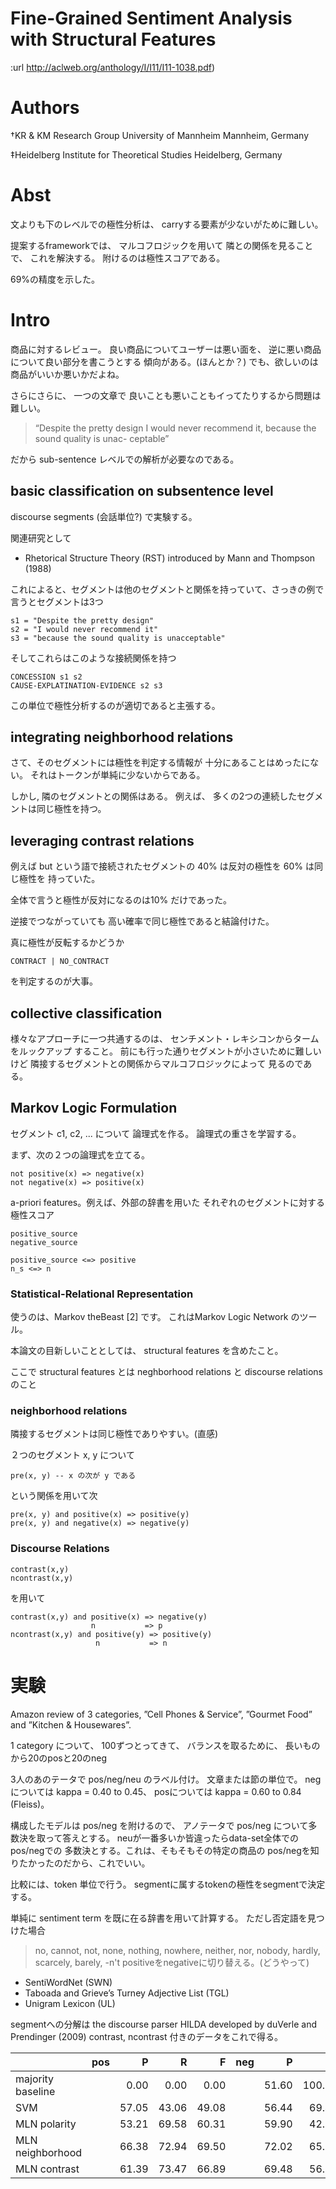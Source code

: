 # Fine-Grained Sentiment Analysis with Structural Features

:url http://aclweb.org/anthology/I/I11/I11-1038.pdf)

# Authors

†KR & KM Research Group
University of Mannheim
Mannheim, Germany

‡Heidelberg Institute for
Theoretical Studies
Heidelberg, Germany

# Abst

文よりも下のレベルでの極性分析は、
carryする要素が少ないがために難しい。

提案するframeworkでは、
マルコフロジックを用いて
隣との関係を見ることで、
これを解決する。
附けるのは極性スコアである。

69%の精度を示した。

# Intro

商品に対するレビュー。
良い商品についてユーザーは悪い面を、
逆に悪い商品について良い部分を書こうとする
傾向がある。(ほんとか？)
でも、欲しいのは商品がいいか悪いかだよね。

さらにさらに、
一つの文章で
良いことも悪いこともイってたりするから問題は難しい。

> “Despite the pretty design I would never
> recommend it, because the sound quality is unac-
> ceptable”

だから sub-sentence レベルでの解析が必要なのである。

## basic classification on subsentence level

discourse segments (会話単位?) で実験する。

関連研究として

- Rhetorical Structure Theory (RST) introduced by Mann and Thompson (1988)

これによると、セグメントは他のセグメントと関係を持っていて、さっきの例で言うとセグメントは3つ

    s1 = "Despite the pretty design"
    s2 = "I would never recommend it"
    s3 = "because the sound quality is unacceptable"

そしてこれらはこのような接続関係を持つ

    CONCESSION s1 s2
    CAUSE-EXPLATINATION-EVIDENCE s2 s3

この単位で極性分析するのが適切であると主張する。

## integrating neighborhood relations

さて、そのセグメントには極性を判定する情報が
十分にあることはめったにない。
それはトークンが単純に少ないからである。

しかし,
隣のセグメントとの関係はある。
例えば、
多くの2つの連続したセグメントは同じ極性を持つ。

## leveraging contrast relations

例えば but という語で接続されたセグメントの
40% は反対の極性を
60% は同じ極性を
持っていた。

全体で言うと極性が反対になるのは10% だけであった。

逆接でつながっていても
高い確率で同じ極性であると結論付けた。

真に極性が反転するかどうか

    CONTRACT | NO_CONTRACT

を判定するのが大事。

## collective classification

様々なアプローチに一つ共通するのは、
センチメント・レキシコンからタームをルックアップ
すること。
前にも行った通りセグメントが小さいために難しいけど
隣接するセグメントとの関係からマルコフロジックによって
見るのである。

## Markov Logic Formulation

セグメント c1, c2, ... について 論理式を作る。
論理式の重さを学習する。

まず、次の２つの論理式を立てる。

    not positive(x) => negative(x)
    not negative(x) => positive(x)

a-priori features。例えば、外部の辞書を用いた
それぞれのセグメントに対する極性スコア

    positive_source
    negative_source

    positive_source <=> positive
    n_s <=> n

### Statistical-Relational Representation

使うのは、Markov theBeast [2] です。
これはMarkov Logic Network のツール。

本論文の目新しいこととしては、
structural features を含めたこと。

ここで structural features とは
neghborhood relations と discourse relations
のこと

### neighborhood relations

隣接するセグメントは同じ極性でありやすい。(直感)

２つのセグメント x, y について

    pre(x, y) -- x の次が y である

という関係を用いて次

    pre(x, y) and positive(x) => positive(y)
    pre(x, y) and negative(x) => negative(y)

### Discourse Relations


    contrast(x,y)
    ncontrast(x,y)

を用いて

    contrast(x,y) and positive(x) => negative(y)
                      n           => p
    ncontrast(x,y) and positive(y) => positive(y)
                       n           => n

# 実験

Amazon review of 3 categories,
”Cell Phones & Service”,
”Gourmet Food” and ”Kitchen & Housewares”.

1 category について、
100ずつとってきて、
バランスを取るために、
長いものから20のposと20のneg

3人のあのテータで pos/neg/neu のラベル付け。
文章または節の単位で。
negについては kappa = 0.40 to 0.45、
posについては kappa = 0.60 to 0.84
(Fleiss)。

構成したモデルは pos/neg を附けるので、
アノテータで pos/neg について多数決を取って答えとする。
neuが一番多いか皆違ったらdata-set全体でのpos/negでの
多数決とする。これは、そもそもその特定の商品の
pos/negを知りたかったのだから、これでいい。

比較には、token 単位で行う。
segmentに属するtokenの極性をsegmentで決定する。

単純に sentiment term を既に在る辞書を用いて計算する。
ただし否定語を見つけた場合
> no, cannot, not, none, nothing, nowhere, neither, nor, nobody, hardly, scarcely, barely, -n't
positiveをnegativeに切り替える。(どうやって)

- SentiWordNet (SWN)
- Taboada and Grieve’s Turney Adjective List (TGL)
- Unigram Lexicon (UL)

segmentへの分解は
the discourse parser HILDA developed by duVerle and Prendinger (2009)
contrast, ncontrast 付きのデータをこれで得る。


|                 |pos|  P  |  R  |  F  |neg|  P  |  R   |  F  |  | A   |
|:----------------|:--|----:|----:|----:|:--|----:|-----:|----:|:-|----:|
|majority baseline|   | 0.00| 0.00| 0.00|   |51.60|100.00|68.07|  |51.60|
|SVM              |   |57.05|43.06|49.08|   |56.44| 69.47|62.28|  |56.66|
|MLN polarity     |   |53.21|69.58|60.31|   |59.90| 42.62|49.80|  |55.67|
|MLN neighborhood |   |66.38|72.94|69.50|   |72.02| 65.34|68.52|  |69.02|
|MLN contrast     |   |61.39|73.47|66.89|   |69.48| 56.65|62.41|  |64.79|

